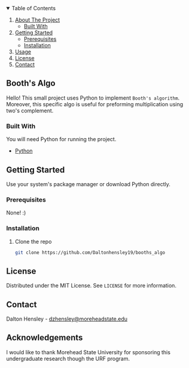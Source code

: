 <!-- TABLE OF CONTENTS -->
<details open="open">
  <summary>Table of Contents</summary>
  <ol>
    <li>
      <a href="#about-the-project">About The Project</a>
      <ul>
        <li><a href="#built-with">Built With</a></li>
      </ul>
    </li>
    <li>
      <a href="#getting-started">Getting Started</a>
      <ul>
        <li><a href="#prerequisites">Prerequisites</a></li>
        <li><a href="#installation">Installation</a></li>
      </ul>
    </li>
    <li><a href="#usage">Usage</a></li>
    <li><a href="#license">License</a></li>
    <li><a href="#contact">Contact</a></li>
  </ol>
</details>



<!-- ABOUT THE PROJECT -->
## Booth's Algo
Hello! This small project uses Python to implement `Booth's algorithm`.
Moreover, this specific algo is useful for preforming multiplication using 
two's complement.




### Built With

You will need Python for running the project.
* [Python](https://www.python.org/downloads/)



<!-- GETTING STARTED -->
## Getting Started
Use your system's package manager or download Python directly.

### Prerequisites
None! :)


### Installation


1. Clone the repo
   ```sh
   git clone https://github.com/Daltonhensley19/booths_algo
   ```

<!-- LICENSE -->
## License

Distributed under the MIT License. See `LICENSE` for more information.



<!-- CONTACT -->
## Contact

Dalton Hensley - dzhensley@moreheadstate.edu




<!-- ACKNOWLEDGEMENTS -->
## Acknowledgements
I would like to thank Morehead State University for sponsoring this undergraduate
research though the URF program. 




